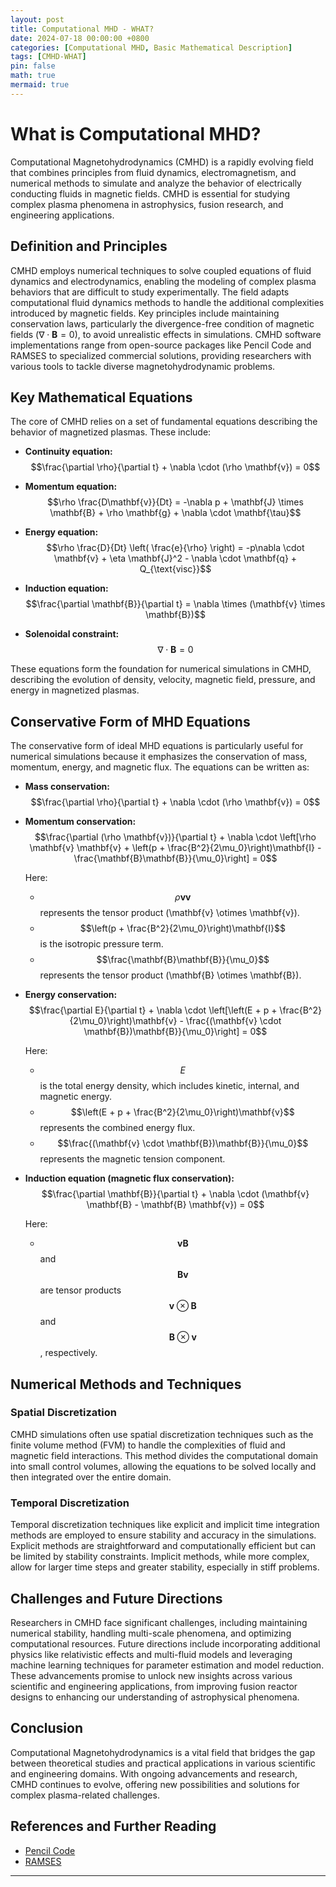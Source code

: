 ```yaml
---
layout: post
title: Computational MHD - WHAT?
date: 2024-07-18 00:00:00 +0800
categories: [Computational MHD, Basic Mathematical Description]
tags: [CMHD-WHAT]
pin: false
math: true
mermaid: true
---
```


# What is Computational MHD?

Computational Magnetohydrodynamics (CMHD) is a rapidly evolving field that combines principles from fluid dynamics, electromagnetism, and numerical methods to simulate and analyze the behavior of electrically conducting fluids in magnetic fields. CMHD is essential for studying complex plasma phenomena in astrophysics, fusion research, and engineering applications.

## Definition and Principles

CMHD employs numerical techniques to solve coupled equations of fluid dynamics and electrodynamics, enabling the modeling of complex plasma behaviors that are difficult to study experimentally. The field adapts computational fluid dynamics methods to handle the additional complexities introduced by magnetic fields. Key principles include maintaining conservation laws, particularly the divergence-free condition of magnetic fields ($\nabla \cdot \mathbf{B} = 0$), to avoid unrealistic effects in simulations. CMHD software implementations range from open-source packages like Pencil Code and RAMSES to specialized commercial solutions, providing researchers with various tools to tackle diverse magnetohydrodynamic problems.

## Key Mathematical Equations

The core of CMHD relies on a set of fundamental equations describing the behavior of magnetized plasmas. These include:

- **Continuity equation:**  
  $$\frac{\partial \rho}{\partial t} + \nabla \cdot (\rho \mathbf{v}) = 0$$

- **Momentum equation:**  
  $$\rho \frac{D\mathbf{v}}{Dt} = -\nabla p + \mathbf{J} \times \mathbf{B} + \rho \mathbf{g} + \nabla \cdot \mathbf{\tau}$$

- **Energy equation:**  
  $$\rho \frac{D}{Dt} \left( \frac{e}{\rho} \right) = -p\nabla \cdot \mathbf{v} + \eta \mathbf{J}^2 - \nabla \cdot \mathbf{q} + Q_{\text{visc}}$$

- **Induction equation:**  
  $$\frac{\partial \mathbf{B}}{\partial t} = \nabla \times (\mathbf{v} \times \mathbf{B})$$

- **Solenoidal constraint:**  
  $$\nabla \cdot \mathbf{B} = 0$$

These equations form the foundation for numerical simulations in CMHD, describing the evolution of density, velocity, magnetic field, pressure, and energy in magnetized plasmas.

## Conservative Form of MHD Equations

The conservative form of ideal MHD equations is particularly useful for numerical simulations because it emphasizes the conservation of mass, momentum, energy, and magnetic flux. The equations can be written as:

- **Mass conservation:**  
  $$\frac{\partial \rho}{\partial t} + \nabla \cdot (\rho \mathbf{v}) = 0$$

- **Momentum conservation:**  
  $$\frac{\partial (\rho \mathbf{v})}{\partial t} + \nabla \cdot \left[\rho \mathbf{v} \mathbf{v} + \left(p + \frac{B^2}{2\mu_0}\right)\mathbf{I} - \frac{\mathbf{B}\mathbf{B}}{\mu_0}\right] = 0$$

  Here:

  - $$\rho \mathbf{v} \mathbf{v}$$ represents the tensor product \(\mathbf{v} \otimes \mathbf{v}\).
  - $$\left(p + \frac{B^2}{2\mu_0}\right)\mathbf{I}$$ is the isotropic pressure term.
  - $$\frac{\mathbf{B}\mathbf{B}}{\mu_0}$$ represents the tensor product \(\mathbf{B} \otimes \mathbf{B}\).

- **Energy conservation:**  
  $$\frac{\partial E}{\partial t} + \nabla \cdot \left[\left(E + p + \frac{B^2}{2\mu_0}\right)\mathbf{v} - \frac{(\mathbf{v} \cdot \mathbf{B})\mathbf{B}}{\mu_0}\right] = 0$$

  Here:

  - $$E$$ is the total energy density, which includes kinetic, internal, and magnetic energy.
  - $$\left(E + p + \frac{B^2}{2\mu_0}\right)\mathbf{v}$$ represents the combined energy flux.
  - $$\frac{(\mathbf{v} \cdot \mathbf{B})\mathbf{B}}{\mu_0}$$ represents the magnetic tension component.

- **Induction equation (magnetic flux conservation):**  
  $$\frac{\partial \mathbf{B}}{\partial t} + \nabla \cdot (\mathbf{v} \mathbf{B} - \mathbf{B} \mathbf{v}) = 0$$

  Here:

  - $$\mathbf{v} \mathbf{B}$$ and $$\mathbf{B} \mathbf{v}$$ are tensor products $$\mathbf{v} \otimes \mathbf{B}$$ and $$\mathbf{B} \otimes \mathbf{v}$$, respectively.

<!-- - **Mass conservation:**
  $$\frac{\partial \rho}{\partial t} + \nabla \cdot (\rho \mathbf{v}) = 0$$

- **Momentum conservation:**
  $$\frac{\partial (\rho \mathbf{v})}{\partial t} + \nabla \cdot \left[\rho \mathbf{v} \mathbf{v} + \left(p + \frac{B^2}{2\mu_0}\right)\mathbf{I} - \frac{\mathbf{B}\mathbf{B}}{\mu_0}\right] = 0$$

- **Energy conservation:**
  $$\frac{\partial E}{\partial t} + \nabla \cdot \left[\left(E + p + \frac{B^2}{2\mu_0}\right)\mathbf{v} - \frac{(\mathbf{v} \cdot \mathbf{B})\mathbf{B}}{\mu_0}\right] = 0$$

- **Induction equation (magnetic flux conservation):**
  $$\frac{\partial \mathbf{B}}{\partial t} + \nabla \cdot (\mathbf{v} \mathbf{B} - \mathbf{B} \mathbf{v}) = 0$$

where:

- $$E$$ is the total energy density,
- $$p$$ is the gas pressure,
- $$\mathbf{B}$$ is the magnetic field,
- $$\mathbf{v}$$ is the velocity field,
- $$\rho$$ is the mass density,
- $$\mathbf{I}$$ is the identity matrix,
- $$\mu_0$$ is the magnetic permeability of free space. -->

## Numerical Methods and Techniques

### Spatial Discretization

CMHD simulations often use spatial discretization techniques such as the finite volume method (FVM) to handle the complexities of fluid and magnetic field interactions. This method divides the computational domain into small control volumes, allowing the equations to be solved locally and then integrated over the entire domain.

### Temporal Discretization

Temporal discretization techniques like explicit and implicit time integration methods are employed to ensure stability and accuracy in the simulations. Explicit methods are straightforward and computationally efficient but can be limited by stability constraints. Implicit methods, while more complex, allow for larger time steps and greater stability, especially in stiff problems.

## Challenges and Future Directions

Researchers in CMHD face significant challenges, including maintaining numerical stability, handling multi-scale phenomena, and optimizing computational resources. Future directions include incorporating additional physics like relativistic effects and multi-fluid models and leveraging machine learning techniques for parameter estimation and model reduction. These advancements promise to unlock new insights across various scientific and engineering applications, from improving fusion reactor designs to enhancing our understanding of astrophysical phenomena.

## Conclusion

Computational Magnetohydrodynamics is a vital field that bridges the gap between theoretical studies and practical applications in various scientific and engineering domains. With ongoing advancements and research, CMHD continues to evolve, offering new possibilities and solutions for complex plasma-related challenges.

## References and Further Reading

- [Pencil Code](https://pencil-code.nordita.org/)
- [RAMSES](https://www.ics.uzh.ch/~teyssier/Site/RAMSES.html)

---
